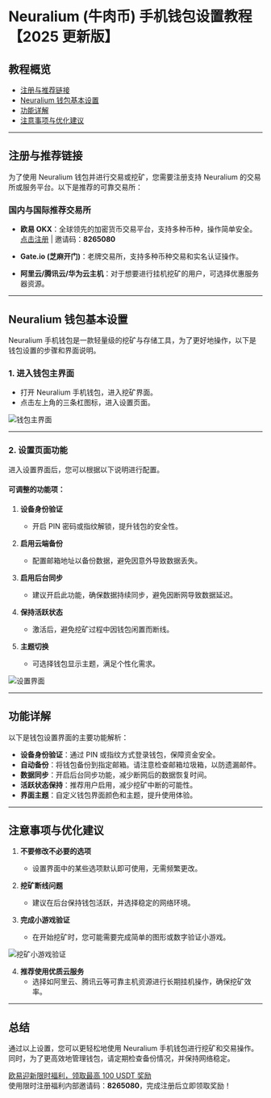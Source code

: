 # Neuralium (牛肉币) 手机钱包设置教程【2025 更新版】



## 教程概览

- [注册与推荐链接](#注册与推荐链接)
- [Neuralium 钱包基本设置](#neuralium-钱包基本设置)
- [功能详解](#功能详解)
- [注意事项与优化建议](#注意事项与优化建议)

---

## 注册与推荐链接

为了使用 Neuralium 钱包并进行交易或挖矿，您需要注册支持 Neuralium 的交易所或服务平台。以下是推荐的可靠交易所：

### 国内与国际推荐交易所

- **欧易 OKX**：全球领先的加密货币交易平台，支持多种币种，操作简单安全。  
  [点击注册](https://bit.ly/OKXe) | 邀请码：**8265080**

- **Gate.io (芝麻开门)**：老牌交易所，支持多种币种交易和实名认证操作。  

- **阿里云/腾讯云/华为云主机**：对于想要进行挂机挖矿的用户，可选择优惠服务器资源。  


---

## Neuralium 钱包基本设置

Neuralium 手机钱包是一款轻量级的挖矿与存储工具，为了更好地操作，以下是钱包设置的步骤和界面说明。

### 1. 进入钱包主界面

- 打开 Neuralium 手机钱包，进入挖矿界面。
- 点击左上角的三条杠图标，进入设置页面。

![钱包主界面](https://www.yundongfang.com/wp-content/uploads/2021/02/6cc89eef39a6e3e2b87a102ecc435ef1.png)

---

### 2. 设置页面功能

进入设置界面后，您可以根据以下说明进行配置。

#### 可调整的功能项：

1. **设备身份验证**  
   - 开启 PIN 密码或指纹解锁，提升钱包的安全性。

2. **启用云端备份**  
   - 配置邮箱地址以备份数据，避免因意外导致数据丢失。

3. **启用后台同步**  
   - 建议开启此功能，确保数据持续同步，避免因断网导致数据延迟。

4. **保持活跃状态**  
   - 激活后，避免挖矿过程中因钱包闲置而断线。

5. **主题切换**  
   - 可选择钱包显示主题，满足个性化需求。

![设置界面](https://www.yundongfang.com/wp-content/uploads/2021/02/2c891583f6991aaee42172f20c730746.png)

---

## 功能详解

以下是钱包设置界面的主要功能解析：

- **设备身份验证**：通过 PIN 或指纹方式登录钱包，保障资金安全。  
- **自动备份**：将钱包备份到指定邮箱。请注意检查邮箱垃圾箱，以防遗漏邮件。  
- **数据同步**：开启后台同步功能，减少断网后的数据恢复时间。  
- **活跃状态保持**：推荐用户启用，减少挖矿中断的可能性。  
- **界面主题**：自定义钱包界面颜色和主题，提升使用体验。

---

## 注意事项与优化建议

1. **不要修改不必要的选项**  
   - 设置界面中的某些选项默认即可使用，无需频繁更改。

2. **挖矿断线问题**  
   - 建议在后台保持钱包活跃，并选择稳定的网络环境。

3. **完成小游戏验证**  
   - 在开始挖矿时，您可能需要完成简单的图形或数字验证小游戏。

![挖矿小游戏验证](https://www.yundongfang.com/wp-content/uploads/2021/02/1bb81b8b3ca7a82331917d1856b4de85.png)

4. **推荐使用优质云服务**  
   - 选择如阿里云、腾讯云等可靠主机资源进行长期挂机操作，确保挖矿效率。


---

## 总结

通过以上设置，您可以更轻松地使用 Neuralium 手机钱包进行挖矿和交易操作。同时，为了更高效地管理钱包，请定期检查备份情况，并保持网络稳定。

[欧易迎新限时福利，领取最高 100 USDT 奖励](https://bit.ly/OKXe)  
使用限时注册福利内部邀请码：**8265080**，完成注册后立即领取奖励！

